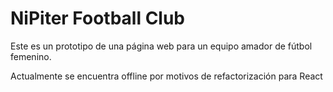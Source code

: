 # NiPiter Football Club

Este es un prototipo de una página web para un equipo amador de fútbol femenino.

Actualmente se encuentra offline por motivos de refactorización para React